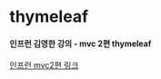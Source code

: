 # thymeleaf
#### **인프런 김영한 강의 - mvc 2편 thymeleaf**
[인프런 mvc2편 링크](https://www.inflearn.com/course/%EC%8A%A4%ED%94%84%EB%A7%81-mvc-2/dashboard)
